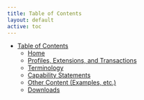 ```yaml
---
title: Table of Contents
layout: default
active: toc
---
```


* <a href="toc.html">Table of Contents</a>
    * <a href="index.html">Home</a>
    * <a href="profiles.html">Profiles, Extensions, and Transactions</a>
    * <a href="terminology.html">Terminology</a>
    * <a href="capstatements.html">Capability Statements</a>
    * <a href="other.html">Other Content (Examples, etc.)</a>
    * <a href="downloads.html">Downloads</a>